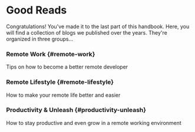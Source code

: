 # Good Reads

Congratulations! You've made it to the last part of this handbook. Here, you will find a collection of blogs we published over the years. They're organized in three groups...

### Remote Work {#remote-work}

Tips on how to become a better remote developer

### Remote Lifestyle {#remote-lifestyle}

How to make your remote life better and easier

### Productivity & Unleash {#productivity-unleash}

How to stay productive and even grow in a remote working environment